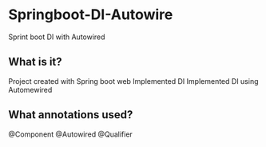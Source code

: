 # Springboot-DI-Autowire
Sprint boot DI with Autowired

What is it?
-----------
Project created with Spring boot web 
Implemented DI
Implemented DI using Automewired

What annotations used?
----------------------
@Component
@Autowired
@Qualifier

